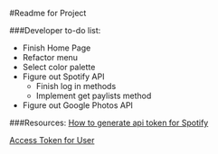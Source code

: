 #Readme for Project

###Developer to-do list:
- Finish Home Page
- Refactor menu
- Select color palette
- Figure out Spotify API
    - Finish log in methods
    - Implement get paylists method
- Figure out Google Photos API

###Resources:
[How to generate api token for Spotify](https://stackoverflow.com/questions/39887342/how-can-i-get-an-access-token-spotify-api)

[Access Token for User](https://gist.github.com/ahallora/4aac6d048742d5de0e65)

